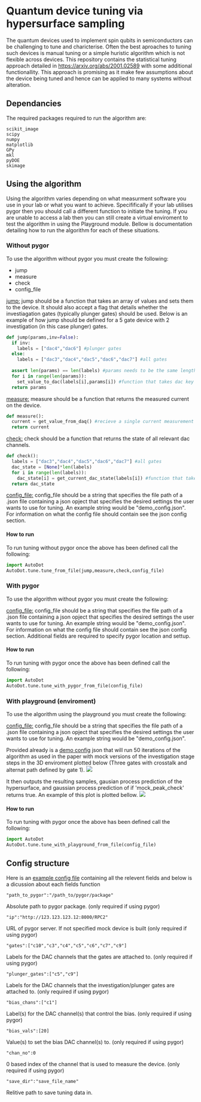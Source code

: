 # Quantum device tuning via hypersurface sampling

The quantum devices used to implement spin qubits in semiconductors can be challenging to tune and charicterise. Often the best aproaches to tuning such devices is manual tuning or a simple huristic algorithm which is not flexible across devices. This repository contains the statistical tuning approach detailed in https://arxiv.org/abs/2001.02589 with some additional functionallity. This approach is promising as it make few assumptions about the device being tuned and hence can be applied to many systems without alteration.

## Dependancies
The required packages required to run the algorithm are:
```
scikit_image
scipy
numpy
matplotlib
GPy
mkl
pyDOE
skimage
```
## Using the algorithm
Using the algorithm varies depending on what measurment software you use in your lab or what you want to achieve. Specififically if your lab utilises pygor then you should call a different function to initiate the tuning. If you are unable to access a lab then you can still create a virtual enviroment to test the algorithm in using the Playground module. Bellow is documentation detailing how to run the algorithm for each of these situations.
### Without pygor
To use the algorithm without pygor you must create the following:
- jump
- measure
- check
- config_file

<ins>jump:</ins>
jump should be a function that takes an array of values and sets them to the device. It should also accept a flag that details whether the investiagation gates (typically plunger gates) should be used. Below is an example of how jump should be defined for a 5 gate device with 2 investigation (in this case plunger) gates.
```python
def jump(params,inv=False):
  if inv:
    labels = ["dac4","dac6"] #plunger gates
  else:
    labels = ["dac3","dac4","dac5","dac6","dac7"] #all gates
    
  assert len(params) == len(labels) #params needs to be the same length as labels
  for i in range(len(params)):
    set_value_to_dac(labels[i],params[i]) #function that takes dac key and value and sets dac to that value
  return params
```
<ins>measure:</ins>
measure should be a function that returns the measured current on the device.
```python
def measure():
  current = get_value_from_daq() #recieve a single current measurement from the daq
  return current
```
<ins>check:</ins>
check should be a function that returns the state of all relevant dac channels.
```python
def check():
  labels = ["dac3","dac4","dac5","dac6","dac7"] #all gates
  dac_state = [None]*len(labels)
  for i in range(len(labels)):
    dac_state[i] = get_current_dac_state(labels[i]) #function that takes dac key and returns state that channel is in
  return dac_state
```
<ins>config_file:</ins>
config_file should be a string that specifies the file path of a .json file containing a json opject that specifies the desired settings the user wants to use for tuning. An example string would be "demo_config.json". For information on what the config file should contain see the json config section.

#### How to run
To run tuning without pygor once the above has been defined call the following:
```python
import AutoDot
AutoDot.tune.tune_from_file(jump,measure,check,config_file)
```
### With pygor
To use the algorithm without pygor you must create the following:

<ins>config_file:</ins>
config_file should be a string that specifies the file path of a .json file containing a json opject that specifies the desired settings the user wants to use for tuning. An example string would be "demo_config.json". For information on what the config file should contain see the json config section. Additional fields are required to specify pygor location and settup.
#### How to run
To run tuning with pygor once the above has been defined call the following:
```python
import AutoDot
AutoDot.tune.tune_with_pygor_from_file(config_file)
```
### With playground (enviroment)
To use the algorithm using the playground you must create the following:

<ins>config_file:</ins>
config_file should be a string that specifies the file path of a .json file containing a json opject that specifies the desired settings the user wants to use for tuning. An example string would be "demo_config.json".

Provided already is a [demo config](mock_device_demo_config.json) json that will run 50 iterations of the algorithm as used in the paper with mock versions of the investigation stage steps in the 3D enviroment plotted below (Three gates with crosstalk and alternat path defined by gate 1). ![](color_comp_dummy.gif)

It then outputs the resulting samples, gausian process prediction of the hypersurface, and gaussian process prediction of if 'mock_peak_check' returns true. An example of this plot is plotted bellow. ![](gpr_and_gpc.gif)
#### How to run
To run tuning with pygor once the above has been defined call the following:
```python
import AutoDot
AutoDot.tune.tune_with_playground_from_file(config_file)
```

## Config structure
Here is an [example config file](demo_config.json) containing all the relevent fields and below is a dicussion about each fields function
```
"path_to_pygor":"/path_to/pygor/package"
```
Absolute path to pygor package. (only required if using pygor)
```
"ip":"http://123.123.123.12:8000/RPC2"
```
URL of pygor server. If not specified mock device is built (only required if using pygor)
```
"gates":["c10","c3","c4","c5","c6","c7","c9"]
```
Labels for the DAC channels that the gates are attached to. (only required if using pygor)
```
"plunger_gates":["c5","c9"]
```
Labels for the DAC channels that the investigation/plunger gates are attached to. (only required if using pygor)
```
"bias_chans":["c1"]
```
Label(s) for the DAC channel(s) that control the bias. (only required if using pygor)
```
"bias_vals":[20]
```
Value(s) to set the bias DAC channel(s) to. (only required if using pygor)
```
"chan_no":0
```
0 based index of the channel that is used to measure the device. (only required if using pygor)
```
"save_dir":"save_file_name"
```
Relitive path to save tuning data in.

